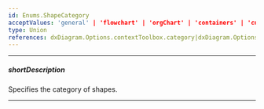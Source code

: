 ```yaml
---
id: Enums.ShapeCategory
acceptValues: 'general' | 'flowchart' | 'orgChart' | 'containers' | 'custom'
type: Union
references: dxDiagram.Options.contextToolbox.category|dxDiagram.Options.toolbox.groups|dxDiagram.Options.toolbox.groups.category
---
```

---
##### shortDescription
Specifies the category of shapes.

---

